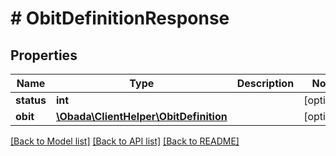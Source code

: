 # # ObitDefinitionResponse

## Properties

Name | Type | Description | Notes
------------ | ------------- | ------------- | -------------
**status** | **int** |  | [optional]
**obit** | [**\Obada\ClientHelper\ObitDefinition**](ObitDefinition.md) |  | [optional]

[[Back to Model list]](../../README.md#models) [[Back to API list]](../../README.md#endpoints) [[Back to README]](../../README.md)
